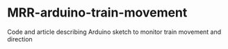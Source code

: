 # MRR-arduino-train-movement
Code and article describing Arduino sketch to monitor train movement and direction
